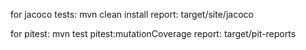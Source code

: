 for jacoco tests:
mvn clean install
report: target/site/jacoco

for pitest:
mvn test pitest:mutationCoverage
report: target/pit-reports
